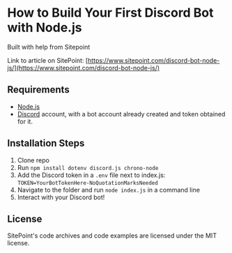 # How to Build Your First Discord Bot with Node.js

Built with help from Sitepoint

Link to article on SitePoint: [https://www.sitepoint.com/discord-bot-node-js/](https://www.sitepoint.com/discord-bot-node-js/)

## Requirements

- [Node.js](http://nodejs.org/)
- [Discord](https://discordapp.com/) account, with a bot account already created and token obtained for it.

## Installation Steps

1. Clone repo
2. Run `npm install dotenv discord.js chrono-node`
3. Add the Discord token in a `.env` file next to index.js: `TOKEN=YourBotTokenHere-NoQuotationMarksNeeded`
3. Navigate to the folder and run `node index.js` in a command line
4. Interact with your Discord bot!

## License

SitePoint's code archives and code examples are licensed under the MIT license.
